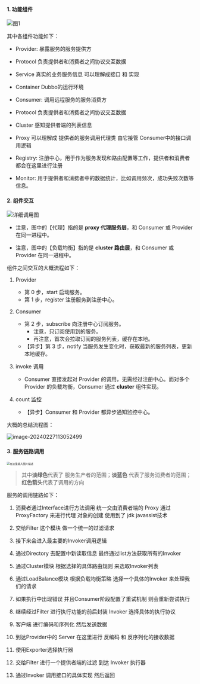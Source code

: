 #### 1. 功能组件

![图1](https://pcc.huitogo.club/z0/20201011011947309.png)

其中各组件功能如下：

- Provider: 暴露服务的服务提供方

- Protocol 负责提供者和消费者之间协议交互数据

- Service 真实的业务服务信息 可以理解成接口 和 实现

- Container Dubbo的运行环境

- Consumer: 调用远程服务的服务消费方

- Protocol 负责提供者和消费者之间协议交互数据

- Cluster 感知提供者端的列表信息

- Proxy 可以理解成 提供者的服务调用代理类 由它接管 Consumer中的接口调用逻辑

- Registry: 注册中心，用于作为服务发现和路由配置等工作，提供者和消费者都会在这里进行注册

- Monitor: 用于提供者和消费者中的数据统计，比如调用频次，成功失败次数等信息。



#### 2. 组件交互

![详细调用图](https://pcc.huitogo.club/z0/202403126123123.png)

- 注意，图中的【代理】指的是 **proxy 代理服务层**，和 Consumer 或 Provider 在同一进程中。

- 注意，图中的【负载均衡】指的是 **cluster 路由层**，和 Consumer 或 Provider 在同一进程中。

  

组件之间交互的大概流程如下：

1. Provider

   - 第 0 步，start 启动服务。
   - 第 1 步，register 注册服务到注册中心。
2. Consumer

   - 第 2 步，subscribe 向注册中心订阅服务。
     - 注意，只订阅使用到的服务。
     - 再注意，首次会拉取订阅的服务列表，缓存在本地。
   - 【异步】第 3 步，notify 当服务发生变化时，获取最新的服务列表，更新本地缓存。
3. invoke 调用

   - Consumer 直接发起对 Provider 的调用，无需经过注册中心。而对多个 Provider 的负载均衡，Consumer 通过 **cluster** 组件实现。
4. count 监控

   - 【异步】Consumer 和 Provider 都异步通知监控中心。



大概的总结流程图：

![image-20240227113052499](https://pcc.huitogo.club/z0/image-20240227113052499.png)



#### 3. 服务链路调用

<img src="https://pcc.huitogo.club/z0/20201011151807739.png" alt="在这里插入图片描述" style="zoom: 50%;" />

> 其中**淡绿色**代表了 服务生产者的范围；**淡蓝色** 代表了服务消费者的范围；**红色箭头**代表了调用的方向
>



服务的调用链路如下：

1. 消费者通过Interface进行方法调用 统一交由消费者端的 Proxy 通过ProxyFactory 来进行代理 对象的创建 使用到了 jdk javassist技术

2. 交给Filter 这个模块 做一个统一的过滤请求

3. 接下来会进入最主要的Invoker调用逻辑

4. 通过Directory 去配置中新读取信息 最终通过list方法获取所有的Invoker

5. 通过Cluster模块 根据选择的具体路由规则 来选取Invoker列表

6. 通过LoadBalance模块 根据负载均衡策略 选择一个具体的Invoker 来处理我们的请求

7. 如果执行中出现错误 并且Consumer阶段配置了重试机制 则会重新尝试执行

8. 继续经过Filter 进行执行功能的前后封装 Invoker 选择具体的执行协议

9. 客户端 进行编码和序列化 然后发送数据

10. 到达Provider中的 Server 在这里进行 反编码 和 反序列化的接收数据

11. 使用Exporter选择执行器

12. 交给Filter 进行一个提供者端的过滤 到达 Invoker 执行器

13. 通过Invoker 调用接口的具体实现 然后返回




